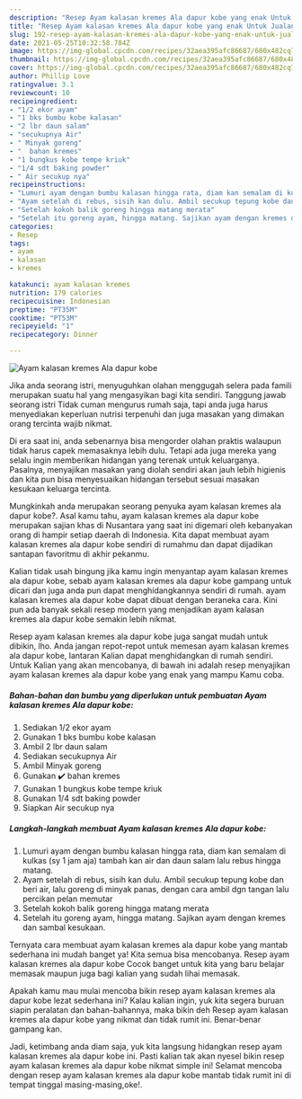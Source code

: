 ```yaml
---
description: "Resep Ayam kalasan kremes Ala dapur kobe yang enak Untuk Jualan"
title: "Resep Ayam kalasan kremes Ala dapur kobe yang enak Untuk Jualan"
slug: 192-resep-ayam-kalasan-kremes-ala-dapur-kobe-yang-enak-untuk-jualan
date: 2021-05-25T10:32:58.784Z
image: https://img-global.cpcdn.com/recipes/32aea395afc86687/680x482cq70/ayam-kalasan-kremes-ala-dapur-kobe-foto-resep-utama.jpg
thumbnail: https://img-global.cpcdn.com/recipes/32aea395afc86687/680x482cq70/ayam-kalasan-kremes-ala-dapur-kobe-foto-resep-utama.jpg
cover: https://img-global.cpcdn.com/recipes/32aea395afc86687/680x482cq70/ayam-kalasan-kremes-ala-dapur-kobe-foto-resep-utama.jpg
author: Phillip Love
ratingvalue: 3.1
reviewcount: 10
recipeingredient:
- "1/2 ekor ayam"
- "1 bks bumbu kobe kalasan"
- "2 lbr daun salam"
- "secukupnya Air"
- " Minyak goreng"
- "  bahan kremes"
- "1 bungkus kobe tempe kriuk"
- "1/4 sdt baking powder"
- " Air secukup nya"
recipeinstructions:
- "Lumuri ayam dengan bumbu kalasan hingga rata, diam kan semalam di kulkas (sy 1 jam aja) tambah kan air dan daun salam lalu rebus hingga matang."
- "Ayam setelah di rebus, sisih kan dulu. Ambil secukup tepung kobe dan beri air, lalu goreng di minyak panas, dengan cara ambil dgn tangan lalu percikan pelan memutar"
- "Setelah kokoh balik goreng hingga matang merata"
- "Setelah itu goreng ayam, hingga matang. Sajikan ayam dengan kremes dan sambal kesukaan."
categories:
- Resep
tags:
- ayam
- kalasan
- kremes

katakunci: ayam kalasan kremes 
nutrition: 179 calories
recipecuisine: Indonesian
preptime: "PT35M"
cooktime: "PT53M"
recipeyield: "1"
recipecategory: Dinner

---
```



![Ayam kalasan kremes Ala dapur kobe](https://img-global.cpcdn.com/recipes/32aea395afc86687/680x482cq70/ayam-kalasan-kremes-ala-dapur-kobe-foto-resep-utama.jpg)

Jika anda seorang istri, menyuguhkan olahan menggugah selera pada famili merupakan suatu hal yang mengasyikan bagi kita sendiri. Tanggung jawab seorang istri Tidak cuman mengurus rumah saja, tapi anda juga harus menyediakan keperluan nutrisi terpenuhi dan juga masakan yang dimakan orang tercinta wajib nikmat.

Di era  saat ini, anda sebenarnya bisa mengorder olahan praktis walaupun tidak harus capek memasaknya lebih dulu. Tetapi ada juga mereka yang selalu ingin memberikan hidangan yang terenak untuk keluarganya. Pasalnya, menyajikan masakan yang diolah sendiri akan jauh lebih higienis dan kita pun bisa menyesuaikan hidangan tersebut sesuai masakan kesukaan keluarga tercinta. 



Mungkinkah anda merupakan seorang penyuka ayam kalasan kremes ala dapur kobe?. Asal kamu tahu, ayam kalasan kremes ala dapur kobe merupakan sajian khas di Nusantara yang saat ini digemari oleh kebanyakan orang di hampir setiap daerah di Indonesia. Kita dapat membuat ayam kalasan kremes ala dapur kobe sendiri di rumahmu dan dapat dijadikan santapan favoritmu di akhir pekanmu.

Kalian tidak usah bingung jika kamu ingin menyantap ayam kalasan kremes ala dapur kobe, sebab ayam kalasan kremes ala dapur kobe gampang untuk dicari dan juga anda pun dapat menghidangkannya sendiri di rumah. ayam kalasan kremes ala dapur kobe dapat dibuat dengan beraneka cara. Kini pun ada banyak sekali resep modern yang menjadikan ayam kalasan kremes ala dapur kobe semakin lebih nikmat.

Resep ayam kalasan kremes ala dapur kobe juga sangat mudah untuk dibikin, lho. Anda jangan repot-repot untuk memesan ayam kalasan kremes ala dapur kobe, lantaran Kalian dapat menghidangkan di rumah sendiri. Untuk Kalian yang akan mencobanya, di bawah ini adalah resep menyajikan ayam kalasan kremes ala dapur kobe yang enak yang mampu Kamu coba.

<!--inarticleads1-->

##### Bahan-bahan dan bumbu yang diperlukan untuk pembuatan Ayam kalasan kremes Ala dapur kobe:

1. Sediakan 1/2 ekor ayam
1. Gunakan 1 bks bumbu kobe kalasan
1. Ambil 2 lbr daun salam
1. Sediakan secukupnya Air
1. Ambil  Minyak goreng
1. Gunakan  ✔️ bahan kremes
1. Gunakan 1 bungkus kobe tempe kriuk
1. Gunakan 1/4 sdt baking powder
1. Siapkan  Air secukup nya




<!--inarticleads2-->

##### Langkah-langkah membuat Ayam kalasan kremes Ala dapur kobe:

1. Lumuri ayam dengan bumbu kalasan hingga rata, diam kan semalam di kulkas (sy 1 jam aja) tambah kan air dan daun salam lalu rebus hingga matang.
1. Ayam setelah di rebus, sisih kan dulu. Ambil secukup tepung kobe dan beri air, lalu goreng di minyak panas, dengan cara ambil dgn tangan lalu percikan pelan memutar
1. Setelah kokoh balik goreng hingga matang merata
1. Setelah itu goreng ayam, hingga matang. Sajikan ayam dengan kremes dan sambal kesukaan.




Ternyata cara membuat ayam kalasan kremes ala dapur kobe yang mantab sederhana ini mudah banget ya! Kita semua bisa mencobanya. Resep ayam kalasan kremes ala dapur kobe Cocok banget untuk kita yang baru belajar memasak maupun juga bagi kalian yang sudah lihai memasak.

Apakah kamu mau mulai mencoba bikin resep ayam kalasan kremes ala dapur kobe lezat sederhana ini? Kalau kalian ingin, yuk kita segera buruan siapin peralatan dan bahan-bahannya, maka bikin deh Resep ayam kalasan kremes ala dapur kobe yang nikmat dan tidak rumit ini. Benar-benar gampang kan. 

Jadi, ketimbang anda diam saja, yuk kita langsung hidangkan resep ayam kalasan kremes ala dapur kobe ini. Pasti kalian tak akan nyesel bikin resep ayam kalasan kremes ala dapur kobe nikmat simple ini! Selamat mencoba dengan resep ayam kalasan kremes ala dapur kobe mantab tidak rumit ini di tempat tinggal masing-masing,oke!.

